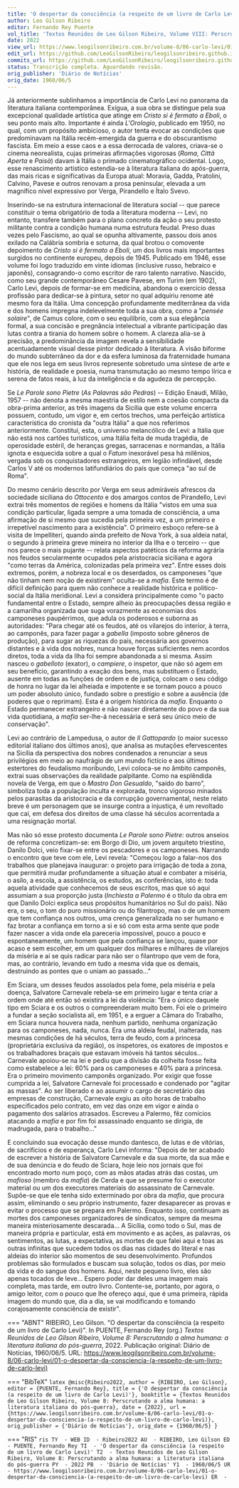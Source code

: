 ```yaml
---
title: 'O despertar da consciência (a respeito de um livro de Carlo Levi)'
author: Leo Gilson Ribeiro
editor: Fernando Rey Puente
vol_title: 'Textos Reunidos de Leo Gilson Ribeiro, Volume VIII: Perscrutando a alma humana: a literatura italiana do pós-guerra'
date: 2022
view_url: https://www.leogilsonribeiro.com.br/volume-8/06-carlo-levi/01-o-despertar-da-consciencia-(a-respeito-de-um-livro-de-carlo-levi)
edit_url: https://github.com/LeoGilsonRibeiro/leogilsonribeiro.github.io/edit/main/docs/markdown/volume-8/06-carlo-levi/01-o-despertar-da-consciencia-(a-respeito-de-um-livro-de-carlo-levi).md
commits_url: https://github.com/LeoGilsonRibeiro/leogilsonribeiro.github.io/commits/main/docs/markdown/volume-8/06-carlo-levi/01-o-despertar-da-consciencia-(a-respeito-de-um-livro-de-carlo-levi).md
status: Transcrição completa. Aguardando revisão.
orig_publisher: 'Diário de Notícias'
orig_date: 1960/06/5
---
```


Já anteriormente sublinhamos a importância de Carlo Levi no panorama da literatura italiana contemporânea. Exígua, a sua obra se distingue pela sua excepcional qualidade artística que atinge em *Cristo si è fermato a Eboli*, o seu ponto mais alto. Importante é ainda *L'Orologio*, publicado em 1950, no qual, com um propósito ambicioso, o autor tenta evocar as condições que predominavam na Itália recém-emergida da guerra e do obscurantismo fascista. Em meio a esse caos e a essa derrocada de valores, criava-se o cinema neorealista, cujas primeiras afirmações vigorosas (*Roma, Città Aperta* e *Paisà*) davam à Itália o primado cinematográfico ocidental. Logo, esse renascimento artístico estendia-se à literatura italiana do após-guerra, das mais ricas e significativas da Europa atual: Moravia, Gadda, Pratolini, Calvino, Pavese e outros renovam a prosa peninsular, elevada a um magnífico nível expressivo por Verga, Pirandello e Ítalo Svevo.

Inserindo-se na estrutura internacional de literatura social -- que parece constituir o tema obrigatório de toda a literatura moderna -- Levi, no entanto, transfere também para o plano concreto da ação o seu protesto militante contra a condição humana numa estrutura feudal. Preso duas vezes pelo Fascismo, ao qual se opunha altivamente, passou dois anos exilado na Calábria sombria e soturna, da qual brotou o comovente depoimento de *Cristo si è fermato a Eboli*, um dos livros mais importantes surgidos no continente europeu, depois de 1945. Publicado em 1946, esse volume foi logo traduzido em vinte idiomas (inclusive russo, hebraico e japonês), consagrando-o como escritor de raro talento narrativo. Nascido, como seu grande contemporâneo Cesare Pavese, em Turim (em 1902), Carlo Levi, depois de formar-se em medicina, abandona o exercício dessa profissão para dedicar-se à pintura, setor no qual adquiriu renome até mesmo fora da Itália. Uma concepção profundamente mediterrânea da vida e dos homens impregna indelevelmente toda a sua obra, como a "*pensée solaire*", de Camus colore, com o seu equilíbrio, com a sua elegância formal, a sua concisão e pregnância intelectual a vibrante participação das lutas contra a tirania do homem sobre o homem. A clareza alia-se à precisão, a predominância da imagem revela a sensibilidade acentuadamente visual desse pintor dedicado à literatura. A visão biforme do mundo subterrâneo da dor e da esfera luminosa da fraternidade humana que ele nos lega em seus livros represente sobretudo uma síntese de arte e história, de realidade e poesia, numa transmutação ao mesmo tempo lírica e serena de fatos reais, à luz da inteligência e da agudeza de percepção.

Se *Le Parole sono Pietre* (*As Palavras são Pedras*) -- Edição Enaudi, Milão, 1957 -- não denota a mesma maestria de estilo nem a coesão compacta da obra-prima anterior, as três imagens da Sicília que este volume encerra possuem, contudo, um vigor e, em certos trechos, uma perfeição artística característica do cronista da "outra Itália" a que nos referimos anteriormente. Constitui, esta, o universo melancólico de Levi: a Itália que não está nos cartões turísticos, uma Itália feita de muda tragédia, de operosidade estéril, de heranças gregas, sarracenas e normandas, a Itália ignota e esquecida sobre a qual o *Fatum* inexorável pesa há milênios, vergada sob os conquistadores estrangeiros, em legião infindável, desde Carlos V até os modernos latifundiários do país que começa "ao sul de Roma".

Do mesmo cenário descrito por Verga em seus admiráveis afrescos da sociedade siciliana do *Ottocento* e dos amargos contos de Pirandello, Levi extrai três momentos de regiões e homens da Itália "vistos em uma sua condição particular, ligada sempre a uma tomada de consciência, a uma afirmação de si mesmo que sucedia pela primeira vez, a um primeiro e irrepetível nascimento para a existência". O primeiro esboço refere-se à visita de Impelliteri, quando ainda prefeito de Nova York, à sua aldeia natal, o segundo à primeira greve mineira no interior da Ilha e o terceiro -- que nos parece o mais pujante -- relata aspectos patéticos da reforma agrária nos feudos secularmente ocupados pela aristocracia siciliana e agora "como terras da América, colonizadas pela primeira vez". Entre esses dois extremos, porém, a nobreza local e os deserdados, os camponeses "que não tinham nem noção de existirem" oculta-se a *mafia*. Este termo é de difícil definição para quem não conhece a realidade histórica e político-social da Itália meridional. Levi a considera principalmente como "o pacto fundamental entre o Estado, sempre alheio às preocupações dessa região e a camarilha organizada que suga vorazmente as economias dos camponeses paupérrimos, que adula os poderosos e suborna as autoridades: "Para chegar até os feudos, até os vilarejos do interior, à terra, ao camponês, para fazer pagar a *gabella* (imposto sobre gêneros de produção), para sugar as riquezas do país, necessária aos governos distantes e à vida dos nobres, nunca houve forças suficientes nem acordos diretos, toda a vida da Ilha foi sempre abandonada a si mesma. Assim nasceu o *gabelloto* (exator), o *campiere*, o inspetor, que não só agem em seu benefício, garantindo a exação dos bens, mas substituem o Estado, ausente em todas as funções de ordem e de justiça, colocam o seu código de honra no lugar da lei alheiada e impotente e se tornam pouco a pouco um poder absoluto único, fundado sobre o prestígio e sobre a ausência (de poderes que o reprimam). Esta é a origem histórica da *mafia*. Enquanto o Estado permanecer estrangeiro e não nascer diretamente do povo e da sua vida quotidiana, a *mafia* ser-lhe-á necessária e será seu único meio de conservação".

Levi ao contrário de Lampedusa, o autor de *Il Gattopardo* (o maior sucesso editorial italiano dos últimos anos), que analisa as mutações efervescentes na Sicília da perspectiva dos nobres condenados a renunciar a seus privilégios em meio ao naufrágio de um mundo fictício e aos últimos estertores do feudalismo moribundo, Levi coloca-se no âmbito camponês, extrai suas observações da realidade palpitante. Como na esplêndida novela de Verga, em que o *Mastro Don Gesualdo*, "saído do barro", simboliza toda a população inculta e explorada, tronco vigoroso minados pelos parasitas da aristocracia e da corrupção governamental, neste relato breve é um personagem que se insurge contra a injustiça, é um revoltado que cai, em defesa dos direitos de uma classe há séculos acorrentada a uma resignação mortal.

Mas não só esse protesto documenta *Le Parole sono Pietre*: outros anseios de reforma concretizam-se: em Borgo di Dio, um jovem arquiteto triestino, Danilo Dolci, veio fixar-se entre os pescadores e os camponeses. Narrando o encontro que teve com ele, Levi revela: "Começou logo a falar-nos dos trabalhos que planejava inaugurar: o projeto para irrigação de toda a zona, que permitirá mudar profundamente a situação atual e combater a miséria, o asilo, a escola, a assistência, os estudos, as conferências, isto é: toda aquela atividade que conhecemos de seus escritos, mas que só aqui assumiam a sua proporção justa (*Inchiesta a Palermo* é o título da obra em que Danilo Dolci explica seus propósitos humanitários no Sul do país). Não era, o seu, o tom do puro missionário ou do filantropo, mas o de um homem que tem confiança nos outros, uma crença generalizada no ser humano e faz brotar a confiança em torno a si e só com esta arma sente que pode fazer nascer a vida onde ela pareceria impossível, pouco a pouco e espontaneamente, um homem que pela confiança se lançou, quase por acaso e sem escolher, em um qualquer dos milhares e milhares de vilarejos da miséria e aí se quis radicar para não ser o filantropo que vem de fora, mas, ao contrário, levando em tudo a mesma vida que os demais, destruindo as pontes que o uniam ao passado\..."

Em Sciara, um desses feudos assolados pela fome, pela miséria e pela doença, Salvatore Carnevale rebela-se em primeiro lugar e tenta criar a ordem onde até então só existira a lei da violência: "Era o único daquele tipo em Sciara e os outros o compreenderam muito bem. Foi ele o primeiro a fundar a seção socialista ali, em 1951, e a erguer a Câmara do Trabalho, em Sciara nunca houvera nada, nenhum partido, nenhuma organização para os camponeses, nada, nunca. Era uma aldeia feudal, inalterada, nas mesmas condições de há séculos, terra de feudo, com a princesa (proprietária exclusiva da região), os inspetores, os exatores de impostos e os trabalhadores braçais que estavam imóveis há tantos séculos\... Carnevale apoiou-se na lei e pediu que a divisão da colheita fosse feita como estabelece a lei: 60% para os camponeses e 40% para a princesa. Era o primeiro movimento camponês organizado. Por exigir que fosse cumprida a lei, Salvatore Carnevale foi processado e condenado por "agitar as massas". Ao ser liberado e ao assumir o cargo de secretário das empresas de construção, Carnevale exgiu as oito horas de trabalho especificados pelo contrato, em vez das onze em vigor e ainda o pagamento dos salários atrasados. Escreveu a Palermo, fêz comícios atacando a *mafia* e por fim foi assassinado enquanto se dirigia, de madrugada, para o trabalho\..."

E concluindo sua evocação desse mundo dantesco, de lutas e de vitórias, de sacrifícios e de esperança, Carlo Levi informa: "Depois de ter acabado de escrever a história de Salvatore Carnevale e da sua morte, da sua mãe e de sua denúncia e do feudo de Sciara, hoje leio nos jornais que foi encontrado morto num poço, com as mãos atadas atrás das costas, um *mafioso* (membro da *mafia*) de Cerda e que se presume foi o executor material ou um dos executores materiais do assassinato de Carnevale. Supõe-se que ele tenha sido exterminado por obra da *mafia*, que procura assim, eliminando o seu próprio instrumento, fazer desaparecer as provas e evitar o processo que se prepara em Palermo. Enquanto isso, continuam as mortes dos camponeses organizadores de sindicatos, sempre da mesma maneira misteriosamente descarada\... A Sicília, como todo o Sul, mas de maneira própria e particular, está em movimento e as ações, as palavras, os sentimentos, as lutas, a expectativa, as mortes de que falei aqui e toas as outras infinitas que sucedem todos os dias nas cidades do literal e nas aldeias do interior são momentos de seu desenvolvimento. Profundos problemas são formulados e buscam sua solução, todos os dias, por meio da vida e do sangue dos homens. Aqui, neste pequeno livro, eles são apenas tocados de leve\... Espero poder dar deles uma imagem mais completa, mas tarde, em outro livro. Contente-se, portanto, por agora, o amigo leitor, com o pouco que lhe ofereço aqui, que é uma primeira, rápida imagem do mundo que, dia a dia, se vai modificando e tomando corajosamente consciência de existir".


=== "ABNT"
    RIBEIRO, Leo Gilson. "O despertar da consciência (a respeito de um livro de Carlo Levi)". In PUENTE, Fernando Rey (org.) <em>Textos Reunidos de Leo Gilson Ribeiro, Volume 8: Perscrutando a alma humana: a literatura italiana do pós-guerra</em>, 2022. Publicação original: Diário de Notícias, 1960/06/5. URL: <a href="stable_url">https://www.leogilsonribeiro.com.br/volume-8/06-carlo-levi/01-o-despertar-da-consciencia-(a-respeito-de-um-livro-de-carlo-levi)</a>

=== "BibTeX"
    ```latex
    @misc{Ribeiro2022,
    author = {RIBEIRO, Leo Gilson},
    editor = {PUENTE, Fernando Rey},
    title = {'O despertar da consciência (a respeito de um livro de Carlo Levi)'},
    booktitle = {Textos Reunidos de Leo Gilson Ribeiro, Volume 8: Perscrutando a alma humana: a literatura italiana do pós-guerra},
    date = {2022},
    url = {https://www.leogilsonribeiro.com.br/volume-8/06-carlo-levi/01-o-despertar-da-consciencia-(a-respeito-de-um-livro-de-carlo-levi)},
    orig_publisher = {'Diário de Notícias'},
    orig_date = {1960/06/5}
    }
    ```

=== "RIS"
    ```ris
    TY  - WEB
    ID  - Ribeiro2022
    AU  - RIBEIRO, Leo Gilson
    ED  - PUENTE, Fernando Rey
    TI  - 'O despertar da consciência (a respeito de um livro de Carlo Levi)'
    T2  - Textos Reunidos de Leo Gilson Ribeiro, Volume 8: Perscrutando a alma humana: a literatura italiana do pós-guerra
    PY  - 2022
    PB  - 'Diário de Notícias'
    Y1  - 1960/06/5
    UR  - https://www.leogilsonribeiro.com.br/volume-8/06-carlo-levi/01-o-despertar-da-consciencia-(a-respeito-de-um-livro-de-carlo-levi)
    ER  - 
    ```
